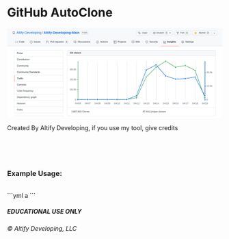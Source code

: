 <h1>GitHub AutoClone</h1>
<center>
  <img src="/proof.png"></img>
</center>
<p>Created By Altify Developing, if you use my tool, give credits</p>
<br><br><br>
<h3>Example Usage:</h3>
<br>
```yml
a
```
<h5>EDUCATIONAL USE ONLY</h5><h6>&copy; Altify Developing, LLC</h6>
